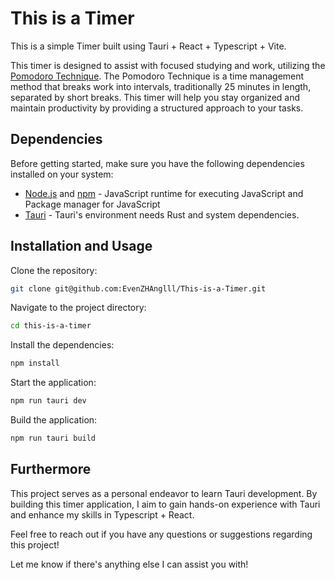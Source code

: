 # This is a Timer

This is a simple Timer built using Tauri + React + Typescript + Vite.


This timer is designed to assist with focused studying and work, utilizing the [Pomodoro Technique](https://en.wikipedia.org/wiki/Pomodoro_Technique). The Pomodoro Technique is a time management method that breaks work into intervals, traditionally 25 minutes in length, separated by short breaks. This timer will help you stay organized and maintain productivity by providing a structured approach to your tasks.



## Dependencies

Before getting started, make sure you have the following dependencies installed on your system:

- [Node.js](https://nodejs.org/en) and [npm](https://www.npmjs.com/) - JavaScript runtime for executing JavaScript and Package manager for JavaScript
- [Tauri](https://tauri.app/v1/guides/getting-started/prerequisites) - Tauri's environment needs Rust and system dependencies.


##  Installation and Usage

Clone the repository:
```bash
git clone git@github.com:EvenZHAnglll/This-is-a-Timer.git
```

Navigate to the project directory:
```bash
cd this-is-a-timer
```

Install the dependencies:
```BASH
npm install
```

Start the application:
```BASH
npm run tauri dev
```

Build the application:
```bash
npm run tauri build
```


## Furthermore
This project serves as a personal endeavor to learn Tauri development. By building this timer application, I aim to gain hands-on experience with Tauri and enhance my skills in Typescript + React.

Feel free to reach out if you have any questions or suggestions regarding this project!

Let me know if there's anything else I can assist you with!